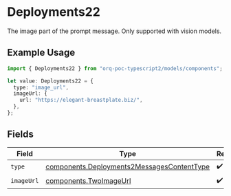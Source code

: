 # Deployments22

The image part of the prompt message. Only supported with vision models.

## Example Usage

```typescript
import { Deployments22 } from "orq-poc-typescript2/models/components";

let value: Deployments22 = {
  type: "image_url",
  imageUrl: {
    url: "https://elegant-breastplate.biz/",
  },
};
```

## Fields

| Field                                                                                                    | Type                                                                                                     | Required                                                                                                 | Description                                                                                              |
| -------------------------------------------------------------------------------------------------------- | -------------------------------------------------------------------------------------------------------- | -------------------------------------------------------------------------------------------------------- | -------------------------------------------------------------------------------------------------------- |
| `type`                                                                                                   | [components.Deployments2MessagesContentType](../../models/components/deployments2messagescontenttype.md) | :heavy_check_mark:                                                                                       | N/A                                                                                                      |
| `imageUrl`                                                                                               | [components.TwoImageUrl](../../models/components/twoimageurl.md)                                         | :heavy_check_mark:                                                                                       | N/A                                                                                                      |